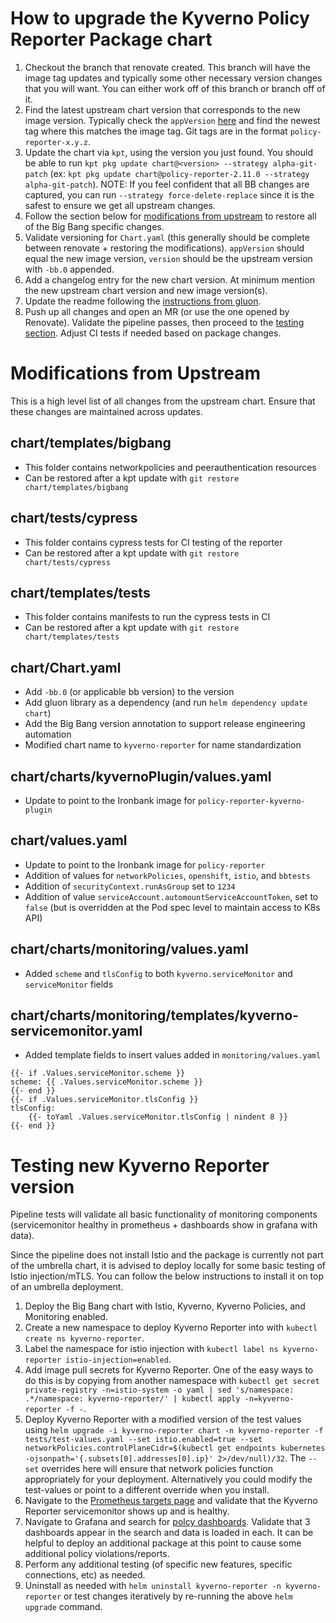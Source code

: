 # How to upgrade the Kyverno Policy Reporter Package chart
1. Checkout the branch that renovate created. This branch will have the image tag updates and typically some other necessary version changes that you will want. You can either work off of this branch or branch off of it.
1. Find the latest upstream chart version that corresponds to the new image version. Typically check the `appVersion` [here](https://github.com/kyverno/policy-reporter/blob/main/charts/policy-reporter/Chart.yaml) and find the newest tag where this matches the image tag. Git tags are in the format `policy-reporter-x.y.z`.
1. Update the chart via `kpt`, using the version you just found. You should be able to run `kpt pkg update chart@<version> --strategy alpha-git-patch` (ex: `kpt pkg update chart@policy-reporter-2.11.0 --strategy alpha-git-patch`). NOTE: If you feel confident that all BB changes are captured, you can run `--strategy force-delete-replace` since it is the safest to ensure we get all upstream changes.
1. Follow the section below for [modifications from upstream](#modifications-from-upstream) to restore all of the Big Bang specific changes.
1. Validate versioning for `Chart.yaml` (this generally should be complete between renovate + restoring the modifications). `appVersion` should equal the new image version, `version` should be the upstream version with `-bb.0` appended.
1. Add a changelog entry for the new chart version. At minimum mention the new upstream chart version and new image version(s).
1. Update the readme following the [instructions from gluon](https://repo1.dso.mil/platform-one/big-bang/apps/library-charts/gluon/-/blob/master/docs/bb-package-readme.md).
1. Push up all changes and open an MR (or use the one opened by Renovate). Validate the pipeline passes, then proceed to the [testing section](#testing-new-kyverno-reporter-version). Adjust CI tests if needed based on package changes.

# Modifications from Upstream

This is a high level list of all changes from the upstream chart. Ensure that these changes are maintained across updates.

## chart/templates/bigbang
- This folder contains networkpolicies and peerauthentication resources
- Can be restored after a kpt update with `git restore chart/templates/bigbang`

## chart/tests/cypress
- This folder contains cypress tests for CI testing of the reporter
- Can be restored after a kpt update with `git restore chart/tests/cypress`

## chart/templates/tests
- This folder contains manifests to run the cypress tests in CI
- Can be restored after a kpt update with `git restore chart/templates/tests`

## chart/Chart.yaml
- Add `-bb.0` (or applicable bb version) to the version
- Add gluon library as a dependency (and run `helm dependency update chart`)
- Add the Big Bang version annotation to support release engineering automation
- Modified chart name to `kyverno-reporter` for name standardization

## chart/charts/kyvernoPlugin/values.yaml
- Update to point to the Ironbank image for `policy-reporter-kyverno-plugin`

## chart/values.yaml
- Update to point to the Ironbank image for `policy-reporter`
- Addition of values for `networkPolicies`, `openshift`, `istio`, and `bbtests`
- Addition of `securityContext.runAsGroup` set to `1234`
- Addition of value `serviceAccount.automountServiceAccountToken`, set to `false` (but is overridden at the Pod spec level to maintain access to K8s API)

## chart/charts/monitoring/values.yaml
- Added `scheme` and `tlsConfig` to both `kyverno.serviceMonitor` and `serviceMonitor` fields

## chart/charts/monitoring/templates/kyverno-servicemonitor.yaml
- Added template fields to insert values added in `monitoring/values.yaml`
```
{{- if .Values.serviceMonitor.scheme }}
scheme: {{ .Values.serviceMonitor.scheme }}
{{- end }}
{{- if .Values.serviceMonitor.tlsConfig }}
tlsConfig:
    {{- toYaml .Values.serviceMonitor.tlsConfig | nindent 8 }}
{{- end }}
```

# Testing new Kyverno Reporter version

Pipeline tests will validate all basic functionality of monitoring components (servicemonitor healthy in prometheus + dashboards show in grafana with data).

Since the pipeline does not install Istio and the package is currently not part of the umbrella chart, it is advised to deploy locally for some basic testing of Istio injection/mTLS. You can follow the below instructions to install it on top of an umbrella deployment.

1. Deploy the Big Bang chart with Istio, Kyverno, Kyverno Policies, and Monitoring enabled.
1. Create a new namespace to deploy Kyverno Reporter into with `kubectl create ns kyverno-reporter`.
1. Label the namespace for istio injection with `kubectl label ns kyverno-reporter istio-injection=enabled`.
1. Add image pull secrets for Kyverno Reporter. One of the easy ways to do this is by copying from another namespace with `kubectl get secret private-registry -n=istio-system -o yaml | sed 's/namespace: .*/namespace: kyverno-reporter/' | kubectl apply -n=kyverno-reporter -f -`.
1. Deploy Kyverno Reporter with a modified version of the test values using `helm upgrade -i kyverno-reporter chart -n kyverno-reporter -f tests/test-values.yaml --set istio.enabled=true --set networkPolicies.controlPlaneCidr=$(kubectl get endpoints kubernetes -ojsonpath='{.subsets[0].addresses[0].ip}' 2>/dev/null)/32`. The `--set` overrides here will ensure that network policies function appropriately for your deployment. Alternatively you could modify the test-values or point to a different override when you install.
1. Navigate to the [Prometheus targets page](https://prometheus.bigbang.dev/targets) and validate that the Kyverno Reporter servicemonitor shows up and is healthy.
1. Navigate to Grafana and search for [polcy dashboards](https://grafana.bigbang.dev/?orgId=1&search=open&query=policy). Validate that 3 dashboards appear in the search and data is loaded in each. It can be helpful to deploy an additional package at this point to cause some additional policy violations/reports.
1. Perform any additional testing (of specific new features, specific connections, etc) as needed.
1. Uninstall as needed with `helm uninstall kyverno-reporter -n kyverno-reporter` or test changes iteratively by re-running the above `helm upgrade` command.
